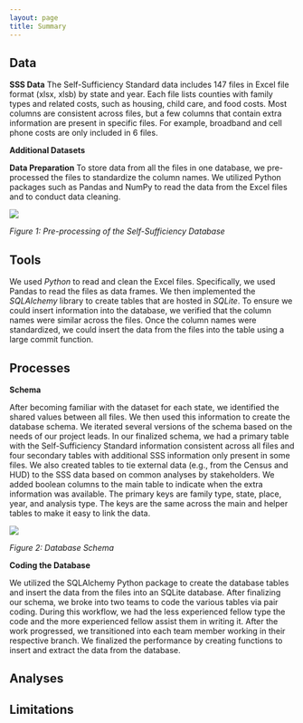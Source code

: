 ```yaml
---
layout: page
title: Summary
---
```


## Data
**SSS Data**
The Self-Sufficiency Standard data includes 147 files in Excel file format (xlsx, xlsb) by state and year. Each file lists counties with family types and related costs, such as housing, child care, and food costs. Most columns are consistent across files, but a few columns that contain extra information are present in specific files. For example, broadband and cell phone costs are only included in 6 files.

**Additional Datasets**

**Data Preparation**
To store data from all the files in one database, we pre-processed the files to standardize the column names. We utilized Python packages such as Pandas and NumPy to read the data from the Excel files and to conduct data cleaning.

<img src="{{ site.url }}{{ site.baseurl }}/assets/img/pre-processing.png">

*Figure 1: Pre-processing of the Self-Sufficiency Database*

## Tools
We used *Python* to read and clean the Excel files. Specifically, we used Pandas to read the files as data frames. We then implemented the *SQLAlchemy* library to create tables that are hosted in *SQLite*. To ensure we could insert information into the database, we verified that the column names were similar across the files. Once the column names were standardized, we could insert the data from the files into the table using a large commit function. 

## Processes 
**Schema**

After becoming familiar with the dataset for each state, we identified the shared values between all files. We then used this information to create the database schema. We iterated several versions of the schema based on the needs of our project leads. In our finalized schema, we had a primary table with the Self-Sufficiency Standard information consistent across all files and four secondary tables with additional SSS information only present in some files. We also created tables to tie external data (e.g., from the Census and HUD) to the SSS data based on common analyses by stakeholders. We added boolean columns to the main table to indicate when the extra information was available. The primary keys are family type, state, place, year, and analysis type. The keys are the same across the main and helper tables to make it easy to link the data.

<img src="{{ site.url }}{{ site.baseurl }}/assets/img/database-simplified.jpg">

*Figure 2: Database Schema*

**Coding the Database**

We utilized the SQLAlchemy Python package to create the database tables and insert the data from the files into an SQLite database. After finalizing our schema, we broke into two teams to code the various tables via pair coding. During this workflow, we had the less experienced fellow type the code and the more experienced fellow assist them in writing it. After the work progressed, we transitioned into each team member working in their respective branch. We finalized the performance by creating functions to insert and extract the data from the database.

## Analyses

## Limitations
